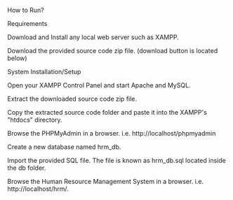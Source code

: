 How to Run?

Requirements

Download and Install any local web server such as XAMPP.

Download the provided source code zip file. (download button is located below)

System Installation/Setup

Open your XAMPP Control Panel and start Apache and MySQL.

Extract the downloaded source code zip file.

Copy the extracted source code folder and paste it into the XAMPP's "htdocs" directory.

Browse the PHPMyAdmin in a browser. i.e. http://localhost/phpmyadmin

Create a new database named hrm_db.

Import the provided SQL file. The file is known as hrm_db.sql located inside the db folder.

Browse the Human Resource Management System in a browser. i.e. http://localhost/hrm/.
